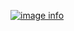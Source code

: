 <a href="./katana-editor/blob/main/katana%20editor/Assets.xcassets/AppIcon.appiconset/KatanaEditor%201.png" rel="Current view of the Roland JD-Xi Manager App">![image info](./resources/main_window_600.png ) </a>

